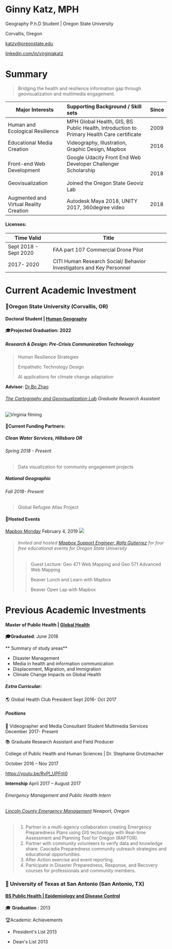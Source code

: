 # Ginny Katz, MPH
Geography P.h.D Student | Oregon State University 

Corvallis, Oregon

katzv@oreonstate.edu

[linkedin.com/in/virginiakatz](https://www.linkedin.com/in/virginiakatz)

# Summary

> Bridging the health and resilience information gap through geovisualization and  multimedia engagement.



| Major Interests                                       | Supporting Background / Skill sets                           | Since |
| ----------------------------------------------------- | :----------------------------------------------------------- | ----- |
| Human and Ecological Resilience                       | MPH Global Health, GIS, BS Public Health, Introduction to Primary Health Care certificate | 2009  |
| Educational Media Creation                            | Videography, Illustration, Graphic Design, Mapbox            | 2016  |
| Front-end Web Development<br /><br />Geovisualization | Google Udacity Front End Web Developer Challenger Scholarship<br /><br />Joined the Oregon State Geoviz Lab | 2018  |
| Augmented and Virtual Reality Creation                | Autodesk Maya 2018, UNITY 2017, 360degree video              | 2018  |

#### Licenses: 

| Time Valid            | Title                                                        |
| --------------------- | ------------------------------------------------------------ |
| Sept 2018 - Sept 2020 | FAA part 107 Commercial Drone Pilot                          |
| 2017- 2020            | CITI Human Research Social/ Behavior Investigators and Key Personnel |



# Current Academic Investment

### 🏫Oregon State University (Corvallis, OR)

#### Doctoral Student | [Human Geography](http://ceoas.oregonstate.edu/academics/geography/)

🎓**Projected Graduation: 2022**

##### Research & Design: Pre-Crisis Communication Technology 

> Human Resilience Strategies
>
>  Empathetic Technology Design
>
> AI applications for climate change adaptation

**Advisor**: [Dr.Bo Zhao](http://ceoas.oregonstate.edu/profile/zhao/)

######  [The Cartography and Geovisualization Lab](https://geoviz.ceoas.oregonstate.edu/) Graduate Research Assistant

![Virginia filming ](img/bo_cam.jpg)

#### 🤝Current Funding Partners: 

#####  Clean Water Services, Hillsboro OR 

###### Spring 2018 - Present

> Data visualization for community engagement projects

##### National Geographic 

###### Fall 2018- Present

> Global Refugee Atlas Project



#### 🎉Hosted Events

[Mapbox Monday](https://www.instagram.com/p/BtPWpKEg1w1/) February 4, 2019 ![](C:\Workspace\gkresume\img\Mapbox-Graphic.jpg)

> ###### Invited and hosted [Mapbox Support Engineer,  Rafa Gutierrez](https://www.mapbox.com/about/team/rafa-gutierrez/) for four free educational events for Oregon State University
>
> > Guest Lecture: Geo 471 Web Mapping and Geo 571 Advanced Web Mapping 
> >
> > Beaver Lunch and Learn with Mapbox
> >
> > Beaver Open Lap with Mapbox



# Previous Academic Investments



#### **Master of Public Health | [Global Health](https://health.oregonstate.edu/gh/mph)**

**🎓Graduated**: June 2018

** Summary of study areas**

- Disaster Management 
- Media in health and information communication
- Displacement, Migration, and Immigration 
- Climate Change Impacts on Global Health

##### **Extra Curricular:** 

🌎 Global Health Club President 
Sept 2016- Oct 2017

##### **Positions** 

🎥 Videographer and Media Consultant
Student Multimedia Services 
December 2017- Present

📚 Graduate Research Assistant and Field Producer 


College of Public Health and Human Sciences | Dr. Stephanie Grutzmacher


October 2016 – Nov 2017 

https://youtu.be/RvPl_UPFnt0





**Internship** April 2017 – August 2017

###### Emergency Management and Public Health Intern

###### [Lincoln County Emergency Management](http://www.co.lincoln.or.us/emergencymanagement)  Newport, Oregon

> 1) Partner in a multi-agency collaboration creating Emergency Preparedness Plans using GIS technology with Real-time Assessment and Planning Tool for Oregon (RAPTOR). 
> 2) Partner with community volunteers to verify data and knowledge share. 
> Cascadia Preparedness community outreach strategies and educational opportunities. 
> 3) After Action exercise and event reporting.
> 4) Participate in Disaster Preparedness, Response, and Recovery courses for professionals and community members.  

### 🏫 University of Texas at San Antonio (San Antonio, TX)

#### [BS Public Health | Epidemiology and Disease Control](http://catalog.utsa.edu/undergraduate/liberalfinearts/sociology/#publichealth_edc_conc)

🎓 **Graduation** : 2013

🏆Academic Achievements

- President's List 2013

- Dean's List 2013



